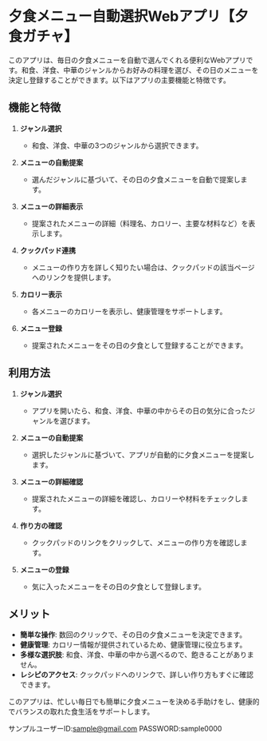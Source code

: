 # 夕食メニュー自動選択Webアプリ【夕食ガチャ】

このアプリは、毎日の夕食メニューを自動で選んでくれる便利なWebアプリです。和食、洋食、中華のジャンルからお好みの料理を選び、その日のメニューを決定し登録することができます。以下はアプリの主要機能と特徴です。

## 機能と特徴

1. **ジャンル選択**
   - 和食、洋食、中華の3つのジャンルから選択できます。

2. **メニューの自動提案**
   - 選んだジャンルに基づいて、その日の夕食メニューを自動で提案します。

3. **メニューの詳細表示**
   - 提案されたメニューの詳細（料理名、カロリー、主要な材料など）を表示します。

4. **クックパッド連携**
   - メニューの作り方を詳しく知りたい場合は、クックパッドの該当ページへのリンクを提供します。

5. **カロリー表示**
   - 各メニューのカロリーを表示し、健康管理をサポートします。

6. **メニュー登録**
   - 提案されたメニューをその日の夕食として登録することができます。

## 利用方法

1. **ジャンル選択**
   - アプリを開いたら、和食、洋食、中華の中からその日の気分に合ったジャンルを選びます。

2. **メニューの自動提案**
   - 選択したジャンルに基づいて、アプリが自動的に夕食メニューを提案します。

3. **メニューの詳細確認**
   - 提案されたメニューの詳細を確認し、カロリーや材料をチェックします。

4. **作り方の確認**
   - クックパッドのリンクをクリックして、メニューの作り方を確認します。

5. **メニューの登録**
   - 気に入ったメニューをその日の夕食として登録します。

## メリット

- **簡単な操作**: 数回のクリックで、その日の夕食メニューを決定できます。
- **健康管理**: カロリー情報が提供されているため、健康管理に役立ちます。
- **多様な選択肢**: 和食、洋食、中華の中から選べるので、飽きることがありません。
- **レシピのアクセス**: クックパッドへのリンクで、詳しい作り方もすぐに確認できます。

このアプリは、忙しい毎日でも簡単に夕食メニューを決める手助けをし、健康的でバランスの取れた食生活をサポートします。

サンプルユーザーID:sample@gmail.com PASSWORD:sample0000
